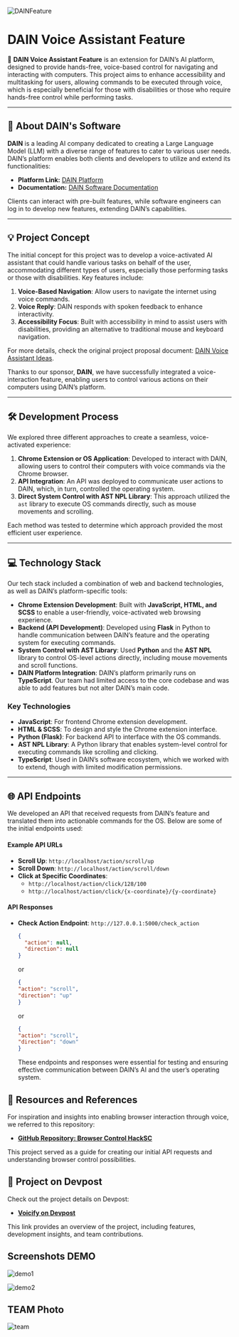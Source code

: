 ![DAINFeature](https://github.com/user-attachments/assets/f8b630bf-8790-4c4e-a5e2-9e3c79ec73c0)

# DAIN Voice Assistant Feature

🤖 **DAIN Voice Assistant Feature** is an extension for DAIN’s AI platform, designed to provide hands-free, voice-based control for navigating and interacting with computers. This project aims to enhance accessibility and multitasking for users, allowing commands to be executed through voice, which is especially beneficial for those with disabilities or those who require hands-free control while performing tasks.

---

## 📖 About DAIN's Software

**DAIN** is a leading AI company dedicated to creating a Large Language Model (LLM) with a diverse range of features to cater to various user needs. DAIN’s platform enables both clients and developers to utilize and extend its functionalities:

- **Platform Link:** [DAIN Platform](https://platform.dain.org)
- **Documentation:** [DAIN Software Documentation](https://docs.dain.org/docs/getting-started/introduction)

Clients can interact with pre-built features, while software engineers can log in to develop new features, extending DAIN’s capabilities.

---

## 💡 Project Concept

The initial concept for this project was to develop a voice-activated AI assistant that could handle various tasks on behalf of the user, accommodating different types of users, especially those performing tasks or those with disabilities. Key features include:

1. **Voice-Based Navigation**: Allow users to navigate the internet using voice commands.
2. **Voice Reply**: DAIN responds with spoken feedback to enhance interactivity.
3. **Accessibility Focus**: Built with accessibility in mind to assist users with disabilities, providing an alternative to traditional mouse and keyboard navigation.

For more details, check the original project proposal document: [DAIN Voice Assistant Ideas](https://docs.google.com/document/d/11n0Rb9JMI2Jb7ZRkVxlT8zSZShz0XnHwEZPD0RmcRKY/edit?tab=t.0).

Thanks to our sponsor, **DAIN**, we have successfully integrated a voice-interaction feature, enabling users to control various actions on their computers using DAIN’s platform.

---

## 🛠️ Development Process

We explored three different approaches to create a seamless, voice-activated experience:

1. **Chrome Extension or OS Application**: Developed to interact with DAIN, allowing users to control their computers with voice commands via the Chrome browser.
2. **API Integration**: An API was deployed to communicate user actions to DAIN, which, in turn, controlled the operating system.
3. **Direct System Control with AST NPL Library**: This approach utilized the `ast` library to execute OS commands directly, such as mouse movements and scrolling.

Each method was tested to determine which approach provided the most efficient user experience.

---

## 💻 Technology Stack

Our tech stack included a combination of web and backend technologies, as well as DAIN’s platform-specific tools:

- **Chrome Extension Development**: Built with **JavaScript, HTML, and SCSS** to enable a user-friendly, voice-activated web browsing experience.
- **Backend (API Development)**: Developed using **Flask** in Python to handle communication between DAIN’s feature and the operating system for executing commands.
- **System Control with AST Library**: Used **Python** and the **AST NPL** library to control OS-level actions directly, including mouse movements and scroll functions.
- **DAIN Platform Integration**: DAIN’s platform primarily runs on **TypeScript**. Our team had limited access to the core codebase and was able to add features but not alter DAIN’s main code.

### Key Technologies

- **JavaScript**: For frontend Chrome extension development.
- **HTML & SCSS**: To design and style the Chrome extension interface.
- **Python (Flask)**: For backend API to interface with the OS commands.
- **AST NPL Library**: A Python library that enables system-level control for executing commands like scrolling and clicking.
- **TypeScript**: Used in DAIN’s software ecosystem, which we worked with to extend, though with limited modification permissions.

---

## 🌐 API Endpoints

We developed an API that received requests from DAIN’s feature and translated them into actionable commands for the OS. Below are some of the initial endpoints used:

#### Example API URLs
- **Scroll Up**: `http://localhost/action/scroll/up`
- **Scroll Down**: `http://localhost/action/scroll/down`
- **Click at Specific Coordinates**:
  - `http://localhost/action/click/128/100`
  - `http://localhost/action/click/{x-coordinate}/{y-coordinate}`

#### API Responses
- **Check Action Endpoint**: `http://127.0.0.1:5000/check_action`
  ```json
  {
    "action": null,
    "direction": null
  }
  ```
  or
  ```json
  {
  "action": "scroll",
  "direction": "up"
  }
  ```
  or
  ```json
  {
  "action": "scroll",
  "direction": "down"
  }
  ```
  These endpoints and responses were essential for testing and ensuring effective communication between DAIN’s AI and the user’s operating system.

## 🔗 Resources and References

For inspiration and insights into enabling browser interaction through voice, we referred to this repository:

- **[GitHub Repository: Browser Control HackSC](https://github.com/gauravwarad/browser-control-hacksc)**

This project served as a guide for creating our initial API requests and understanding browser control possibilities.

## 🔗 Project on Devpost

Check out the project details on Devpost:

- **[Voicify on Devpost](https://devpost.com/software/voicify)**

This link provides an overview of the project, including features, development insights, and team contributions.


## Screenshots DEMO

![demo1](https://github.com/user-attachments/assets/d32e7b81-60f2-4e8f-8a22-e9f56543453a)


![demo2](https://github.com/user-attachments/assets/9537b961-17e3-4fae-8efb-176ff5aa91a7)


## TEAM Photo

![team](https://github.com/user-attachments/assets/a1f5b561-8abd-4d00-a938-1cf18c857cc3)




